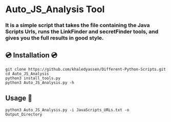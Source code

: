# Auto_JS_Analysis Tool
### It is a simple script that takes the file containing the Java Scripts Urls, runs the LinkFinder and secretFinder tools, and gives you the full results in good style.

## 💿️ Installation 💿️ 
```
git clone https://github.com/khaledyassen/Different-Python-Scripts.git
cd Auto_JS_Analysis
python3 install_tools.py
python3 Auto_JS_Analysis.py -h
```

## Usage 🎯
```
python3 Auto_JS_Analysis.py -i JavaScripts_URLs.txt -o Output_Directory
```
